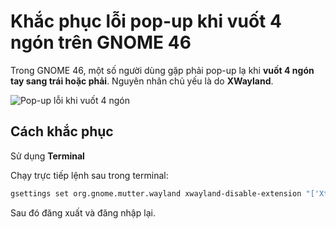 # Khắc phục lỗi pop-up khi vuốt 4 ngón trên GNOME 46

Trong GNOME 46, một số người dùng gặp phải pop-up lạ khi **vuốt 4 ngón tay sang trái hoặc phải**. Nguyên nhân chủ yếu là do **XWayland**.

![Pop-up lỗi khi vuốt 4 ngón](https://preview.redd.it/remote-desktop-pop-up-on-four-finger-swipe-left-or-right-v0-oj1c1w0a9wcd1.png?width=640&crop=smart&auto=webp&s=b063e3c2a2e66d56abf0acdb9e101dc74d90cb45)

## Cách khắc phục

 Sử dụng **Terminal**

Chạy trực tiếp lệnh sau trong terminal:

```bash
gsettings set org.gnome.mutter.wayland xwayland-disable-extension "['Xtest']"
```

Sau đó đăng xuất và đăng nhập lại.

